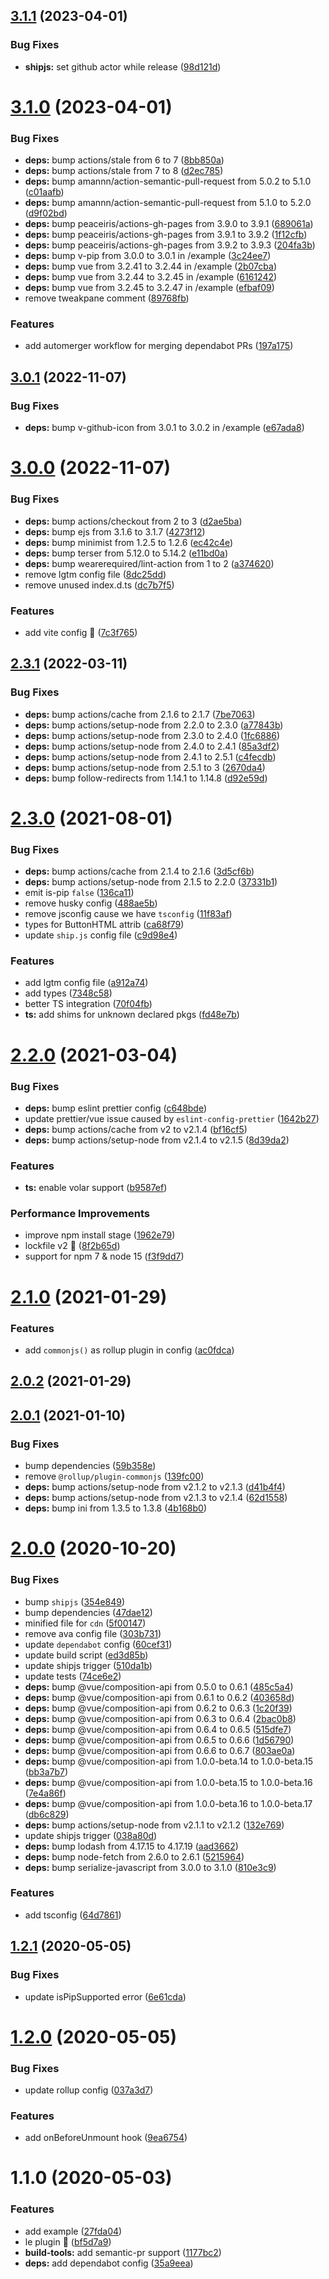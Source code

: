 ## [3.1.1](https://github.com/vinayakkulkarni/v-pip/compare/v3.1.0...v3.1.1) (2023-04-01)


### Bug Fixes

* **shipjs:** set github actor while release ([98d121d](https://github.com/vinayakkulkarni/v-pip/commit/98d121d62a18ddf4907d09410ba05f9643f72fbc))



# [3.1.0](https://github.com/vinayakkulkarni/v-pip/compare/v3.0.1...v3.1.0) (2023-04-01)


### Bug Fixes

* **deps:** bump actions/stale from 6 to 7 ([8bb850a](https://github.com/vinayakkulkarni/v-pip/commit/8bb850ab71b37ceac3154ec32401b2808b27b446))
* **deps:** bump actions/stale from 7 to 8 ([d2ec785](https://github.com/vinayakkulkarni/v-pip/commit/d2ec785828ed0292bf0ae6c8ce9db7bbb7fdf85a))
* **deps:** bump amannn/action-semantic-pull-request from 5.0.2 to 5.1.0 ([c01aafb](https://github.com/vinayakkulkarni/v-pip/commit/c01aafbc86926a7cc01cecfa89141abcb0659085))
* **deps:** bump amannn/action-semantic-pull-request from 5.1.0 to 5.2.0 ([d9f02bd](https://github.com/vinayakkulkarni/v-pip/commit/d9f02bdb8107bab6eb3e9481bf6cd9bddb8a7397))
* **deps:** bump peaceiris/actions-gh-pages from 3.9.0 to 3.9.1 ([689061a](https://github.com/vinayakkulkarni/v-pip/commit/689061aed25f099e7bcc057538cff3af31ed6c34))
* **deps:** bump peaceiris/actions-gh-pages from 3.9.1 to 3.9.2 ([1f12cfb](https://github.com/vinayakkulkarni/v-pip/commit/1f12cfb422a65ad134ad701c987cf9e859fb77b7))
* **deps:** bump peaceiris/actions-gh-pages from 3.9.2 to 3.9.3 ([204fa3b](https://github.com/vinayakkulkarni/v-pip/commit/204fa3b5d18a8cd80d4bf774254c5204cc95b1de))
* **deps:** bump v-pip from 3.0.0 to 3.0.1 in /example ([3c24ee7](https://github.com/vinayakkulkarni/v-pip/commit/3c24ee7549c38fa8b1f6ed88b912e883ea8858cc))
* **deps:** bump vue from 3.2.41 to 3.2.44 in /example ([2b07cba](https://github.com/vinayakkulkarni/v-pip/commit/2b07cba3f7c58a636cad0840396d800479f56f47))
* **deps:** bump vue from 3.2.44 to 3.2.45 in /example ([6161242](https://github.com/vinayakkulkarni/v-pip/commit/6161242829153ca28676810b79f5eabb16e347de))
* **deps:** bump vue from 3.2.45 to 3.2.47 in /example ([efbaf09](https://github.com/vinayakkulkarni/v-pip/commit/efbaf09a858e687070b5e4227fce03d82f372aa4))
* remove tweakpane comment ([89768fb](https://github.com/vinayakkulkarni/v-pip/commit/89768fbe30b2cda24a39a0b15d82be7df36f865d))


### Features

* add automerger workflow for merging dependabot PRs ([197a175](https://github.com/vinayakkulkarni/v-pip/commit/197a1756ad9928b2377b4c6dc352127bfc4b9f1a))



## [3.0.1](https://github.com/vinayakkulkarni/v-pip/compare/v3.0.0...v3.0.1) (2022-11-07)


### Bug Fixes

* **deps:** bump v-github-icon from 3.0.1 to 3.0.2 in /example ([e67ada8](https://github.com/vinayakkulkarni/v-pip/commit/e67ada8d984c5a3933c7159dc83da05d1911b9a7))



# [3.0.0](https://github.com/vinayakkulkarni/v-pip/compare/v2.3.1...v3.0.0) (2022-11-07)


### Bug Fixes

* **deps:** bump actions/checkout from 2 to 3 ([d2ae5ba](https://github.com/vinayakkulkarni/v-pip/commit/d2ae5ba5378f5a81353d4cb7ade1ac6480e22efb))
* **deps:** bump ejs from 3.1.6 to 3.1.7 ([4273f12](https://github.com/vinayakkulkarni/v-pip/commit/4273f12254dc6eb143cfdfa08e28507e72cea6ba))
* **deps:** bump minimist from 1.2.5 to 1.2.6 ([ec42c4e](https://github.com/vinayakkulkarni/v-pip/commit/ec42c4e80c0a4083bb5d534edce8ea960033352d))
* **deps:** bump terser from 5.12.0 to 5.14.2 ([e11bd0a](https://github.com/vinayakkulkarni/v-pip/commit/e11bd0a892ed8b27787aa42bc1cd756be8dafe75))
* **deps:** bump wearerequired/lint-action from 1 to 2 ([a374620](https://github.com/vinayakkulkarni/v-pip/commit/a3746200fdbecdd0a2afd905ebaf3f9bfda798a3))
* remove lgtm config file ([8dc25dd](https://github.com/vinayakkulkarni/v-pip/commit/8dc25ddbe4f47de9bb7ea98970e16ee88ae67d77))
* remove unused index.d.ts ([dc7b7f5](https://github.com/vinayakkulkarni/v-pip/commit/dc7b7f511bac83bbb9faae8c1f68c0915b4e5dd7))


### Features

* add vite config 🎉 ([7c3f765](https://github.com/vinayakkulkarni/v-pip/commit/7c3f7656d090c92e5df750e1ed734918b70ba0e2))



## [2.3.1](https://github.com/vinayakkulkarni/v-pip/compare/v2.3.0...v2.3.1) (2022-03-11)


### Bug Fixes

* **deps:** bump actions/cache from 2.1.6 to 2.1.7 ([7be7063](https://github.com/vinayakkulkarni/v-pip/commit/7be70632755846d603787987025e83b9832f0246))
* **deps:** bump actions/setup-node from 2.2.0 to 2.3.0 ([a77843b](https://github.com/vinayakkulkarni/v-pip/commit/a77843b8e87d57bf444d05dbe31017446a80dcc4))
* **deps:** bump actions/setup-node from 2.3.0 to 2.4.0 ([1fc6886](https://github.com/vinayakkulkarni/v-pip/commit/1fc6886bb1f44aecb45df19b08e6f06d24970c3a))
* **deps:** bump actions/setup-node from 2.4.0 to 2.4.1 ([85a3df2](https://github.com/vinayakkulkarni/v-pip/commit/85a3df21fab76ec7620effcd150431c5fcba6b1b))
* **deps:** bump actions/setup-node from 2.4.1 to 2.5.1 ([c4fecdb](https://github.com/vinayakkulkarni/v-pip/commit/c4fecdb698be356af2418c833858f3de7000ddf7))
* **deps:** bump actions/setup-node from 2.5.1 to 3 ([2670da4](https://github.com/vinayakkulkarni/v-pip/commit/2670da499ef1e893f5b2dd6c4a935f51ec37e5d3))
* **deps:** bump follow-redirects from 1.14.1 to 1.14.8 ([d92e59d](https://github.com/vinayakkulkarni/v-pip/commit/d92e59d62a33b1e488c834a9e28e9065b906493a))



# [2.3.0](https://github.com/vinayakkulkarni/v-pip/compare/v2.2.0...v2.3.0) (2021-08-01)


### Bug Fixes

* **deps:** bump actions/cache from 2.1.4 to 2.1.6 ([3d5cf6b](https://github.com/vinayakkulkarni/v-pip/commit/3d5cf6b9537680288788158ffebb470f23a8e38a))
* **deps:** bump actions/setup-node from 2.1.5 to 2.2.0 ([37331b1](https://github.com/vinayakkulkarni/v-pip/commit/37331b1975bc7de7b3a3e34d5e237ce25fecd831))
* emit is-pip `false` ([136ca11](https://github.com/vinayakkulkarni/v-pip/commit/136ca11da0dfa7a49e721e1eef655a4bcafb411e))
* remove husky config ([488ae5b](https://github.com/vinayakkulkarni/v-pip/commit/488ae5b6765d3f6f6182d2776575ac5a4e3a27c0))
* remove jsconfig cause we have `tsconfig` ([11f83af](https://github.com/vinayakkulkarni/v-pip/commit/11f83af92cf953ca4824cf7e1dce67f57c27e683))
* types for ButtonHTML attrib ([ca68f79](https://github.com/vinayakkulkarni/v-pip/commit/ca68f79dba5b489eee98314b7927374cdb65c4df))
* update `ship.js` config file ([c9d98e4](https://github.com/vinayakkulkarni/v-pip/commit/c9d98e49f6d3b7bbec91d560e01042be6a96411e))


### Features

* add lgtm config file ([a912a74](https://github.com/vinayakkulkarni/v-pip/commit/a912a744ddcfe934ab9d780e8ab18d8f2536ab87))
* add types ([7348c58](https://github.com/vinayakkulkarni/v-pip/commit/7348c5850413300c18e3de7faa1f659b34336a40))
* better TS integration ([70f04fb](https://github.com/vinayakkulkarni/v-pip/commit/70f04fb31c5c4407f799f946e2e462909568e0c2))
* **ts:** add shims for unknown declared pkgs ([fd48e7b](https://github.com/vinayakkulkarni/v-pip/commit/fd48e7b0a8a00ce10355f1653204be1c498891a9))



# [2.2.0](https://github.com/vinayakkulkarni/v-pip/compare/v2.1.0...v2.2.0) (2021-03-04)


### Bug Fixes

* **deps:** bump eslint prettier config ([c648bde](https://github.com/vinayakkulkarni/v-pip/commit/c648bdea856b9074ef5b6260019d3d7197acad18))
* update prettier/vue issue caused by `eslint-config-prettier` ([1642b27](https://github.com/vinayakkulkarni/v-pip/commit/1642b272b74dd36edf4546690c612963001f3624))
* **deps:** bump actions/cache from v2 to v2.1.4 ([bf16cf5](https://github.com/vinayakkulkarni/v-pip/commit/bf16cf556134709816754bf8cdbc370f50a66ba5))
* **deps:** bump actions/setup-node from v2.1.4 to v2.1.5 ([8d39da2](https://github.com/vinayakkulkarni/v-pip/commit/8d39da2fb6381b0081646dc131d493fc47d34af0))


### Features

* **ts:** enable volar support ([b9587ef](https://github.com/vinayakkulkarni/v-pip/commit/b9587ef023ac24854fc5552cf5b2fd3b0a65f074))


### Performance Improvements

* improve npm install stage ([1962e79](https://github.com/vinayakkulkarni/v-pip/commit/1962e79e26f2c6d24de8ea26ae8fec8be185f8d0))
* lockfile v2 🥳 ([8f2b65d](https://github.com/vinayakkulkarni/v-pip/commit/8f2b65d3191050b691221f8592494e096407bbd7))
* support for npm 7 & node 15 ([f3f9dd7](https://github.com/vinayakkulkarni/v-pip/commit/f3f9dd73f7690a5d0c060de4110587296736b75e))



# [2.1.0](https://github.com/vinayakkulkarni/v-pip/compare/v2.0.2...v2.1.0) (2021-01-29)


### Features

* add `commonjs()` as rollup plugin in config ([ac0fdca](https://github.com/vinayakkulkarni/v-pip/commit/ac0fdcab00bce250e396d9ece3453e3d04d1728c))



## [2.0.2](https://github.com/vinayakkulkarni/v-pip/compare/v2.0.1...v2.0.2) (2021-01-29)



## [2.0.1](https://github.com/vinayakkulkarni/v-pip/compare/v2.0.0...v2.0.1) (2021-01-10)


### Bug Fixes

* bump dependencies ([59b358e](https://github.com/vinayakkulkarni/v-pip/commit/59b358e5976f34391fbc2a05cd48452078a55993))
* remove `@rollup/plugin-commonjs` ([139fc00](https://github.com/vinayakkulkarni/v-pip/commit/139fc00210c715ec2991075c108832d56d3170c2))
* **deps:** bump actions/setup-node from v2.1.2 to v2.1.3 ([d41b4f4](https://github.com/vinayakkulkarni/v-pip/commit/d41b4f4c1be9cb4095c3f2058f6a30cd2bdd7198))
* **deps:** bump actions/setup-node from v2.1.3 to v2.1.4 ([62d1558](https://github.com/vinayakkulkarni/v-pip/commit/62d15585ba05580f2d349441340b4492ec1aeaac))
* **deps:** bump ini from 1.3.5 to 1.3.8 ([4b168b0](https://github.com/vinayakkulkarni/v-pip/commit/4b168b0d5268a59ddb46a50a29caeafe74b4ff7f))



# [2.0.0](https://github.com/vinayakkulkarni/v-pip/compare/v1.2.1...v2.0.0) (2020-10-20)


### Bug Fixes

* bump `shipjs` ([354e849](https://github.com/vinayakkulkarni/v-pip/commit/354e849d224bf37873acd1122eaebbbf3ee100d2))
* bump dependencies ([47dae12](https://github.com/vinayakkulkarni/v-pip/commit/47dae12312052dc80cd1a66ce42058cdef0b3a12))
* minified file for `cdn` ([5f00147](https://github.com/vinayakkulkarni/v-pip/commit/5f001475d4284dc1f60e080693f0761f55e5944f))
* remove ava config file ([303b731](https://github.com/vinayakkulkarni/v-pip/commit/303b731b9c85ae64620b2af205f5c31006051b85))
* update `dependabot` config ([60cef31](https://github.com/vinayakkulkarni/v-pip/commit/60cef31d3fdd9c811dcda210004ed3a4f320064b))
* update build script ([ed3d85b](https://github.com/vinayakkulkarni/v-pip/commit/ed3d85b24cfc8e2c4ab984356d0ff07e56576478))
* update shipjs trigger ([510da1b](https://github.com/vinayakkulkarni/v-pip/commit/510da1b5050f3337492dbc9d46d65b02076d8a22))
* update tests ([74ce6e2](https://github.com/vinayakkulkarni/v-pip/commit/74ce6e2f4538e1a216566746092bacdf6b7d76d7))
* **deps:** bump @vue/composition-api from 0.5.0 to 0.6.1 ([485c5a4](https://github.com/vinayakkulkarni/v-pip/commit/485c5a4900137139590402a4ccd4151ce0f786c4))
* **deps:** bump @vue/composition-api from 0.6.1 to 0.6.2 ([403658d](https://github.com/vinayakkulkarni/v-pip/commit/403658de3e9610b9e36c2375327e96dfe17b8549))
* **deps:** bump @vue/composition-api from 0.6.2 to 0.6.3 ([1c20f39](https://github.com/vinayakkulkarni/v-pip/commit/1c20f39b43e1292c11aed1c47e9308393d8023df))
* **deps:** bump @vue/composition-api from 0.6.3 to 0.6.4 ([2bac0b8](https://github.com/vinayakkulkarni/v-pip/commit/2bac0b8fef3168144c4b6733ae2541565f9144f4))
* **deps:** bump @vue/composition-api from 0.6.4 to 0.6.5 ([515dfe7](https://github.com/vinayakkulkarni/v-pip/commit/515dfe7ddea01525a9051132b7c8deca7af3475a))
* **deps:** bump @vue/composition-api from 0.6.5 to 0.6.6 ([1d56790](https://github.com/vinayakkulkarni/v-pip/commit/1d56790c48bb2282cdd6c7929d8718645cb947ea))
* **deps:** bump @vue/composition-api from 0.6.6 to 0.6.7 ([803ae0a](https://github.com/vinayakkulkarni/v-pip/commit/803ae0a2f674595a69239861404bd636919a6bd7))
* **deps:** bump @vue/composition-api from 1.0.0-beta.14 to 1.0.0-beta.15 ([bb3a7b7](https://github.com/vinayakkulkarni/v-pip/commit/bb3a7b702bf7934d8d7d9ae39d9880606011ef67))
* **deps:** bump @vue/composition-api from 1.0.0-beta.15 to 1.0.0-beta.16 ([7e4a86f](https://github.com/vinayakkulkarni/v-pip/commit/7e4a86f9d0a3089bf9f8158587004438c9a2f8b2))
* **deps:** bump @vue/composition-api from 1.0.0-beta.16 to 1.0.0-beta.17 ([db6c829](https://github.com/vinayakkulkarni/v-pip/commit/db6c82915660cf1240795c333c8972fae0f7ed46))
* **deps:** bump actions/setup-node from v2.1.1 to v2.1.2 ([132e769](https://github.com/vinayakkulkarni/v-pip/commit/132e7696406e5ddb5bbf657e2eea96a7bb109b3f))
* update shipjs trigger ([038a80d](https://github.com/vinayakkulkarni/v-pip/commit/038a80d0c6eb43bfb0e94c2211562406b0161918))
* **deps:** bump lodash from 4.17.15 to 4.17.19 ([aad3662](https://github.com/vinayakkulkarni/v-pip/commit/aad366249ad071c4992336c5d7171175c46ba8f1))
* **deps:** bump node-fetch from 2.6.0 to 2.6.1 ([5215964](https://github.com/vinayakkulkarni/v-pip/commit/521596491d9f5b8c182966c57a7eb286e98ca3f6))
* **deps:** bump serialize-javascript from 3.0.0 to 3.1.0 ([810e3c9](https://github.com/vinayakkulkarni/v-pip/commit/810e3c9b9d5e1131f9aa10270f77b44c21c63ce7))


### Features

* add tsconfig ([64d7861](https://github.com/vinayakkulkarni/v-pip/commit/64d7861afd9db575da1261ebf5f73fd7d9b72d79))



<a name="1.2.1"></a>
## [1.2.1](https://github.com/vinayakkulkarni/v-pip/compare/v1.2.0...v1.2.1) (2020-05-05)


### Bug Fixes

* update isPipSupported error ([6e61cda](https://github.com/vinayakkulkarni/v-pip/commit/6e61cda))



<a name="1.2.0"></a>
# [1.2.0](https://github.com/vinayakkulkarni/v-pip/compare/v1.1.0...v1.2.0) (2020-05-05)


### Bug Fixes

* update rollup config ([037a3d7](https://github.com/vinayakkulkarni/v-pip/commit/037a3d7))


### Features

* add onBeforeUnmount hook ([9ea6754](https://github.com/vinayakkulkarni/v-pip/commit/9ea6754))



<a name="1.1.0"></a>
# 1.1.0 (2020-05-03)


### Features

* add example ([27fda04](https://github.com/vinayakkulkarni/v-pip/commit/27fda04))
* le plugin 🚀 ([bf5d7a9](https://github.com/vinayakkulkarni/v-pip/commit/bf5d7a9))
* **build-tools:** add semantic-pr support ([1177bc2](https://github.com/vinayakkulkarni/v-pip/commit/1177bc2))
* **deps:** add dependabot config ([35a9eea](https://github.com/vinayakkulkarni/v-pip/commit/35a9eea))



